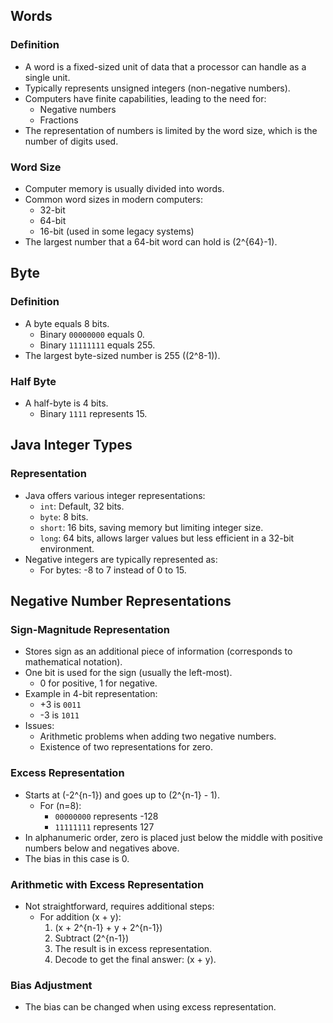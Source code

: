 ## Words

### Definition
- A word is a fixed-sized unit of data that a processor can handle as a single unit.
- Typically represents unsigned integers (non-negative numbers).
- Computers have finite capabilities, leading to the need for:
  - Negative numbers
  - Fractions
- The representation of numbers is limited by the word size, which is the number of digits used.

### Word Size
- Computer memory is usually divided into words.
- Common word sizes in modern computers:
  - 32-bit
  - 64-bit
  - 16-bit (used in some legacy systems)
- The largest number that a 64-bit word can hold is \(2^{64}-1\).

## Byte

### Definition
- A byte equals 8 bits.
  - Binary `00000000` equals 0.
  - Binary `11111111` equals 255.
- The largest byte-sized number is 255 (\(2^8-1\)).
  
### Half Byte
- A half-byte is 4 bits.
  - Binary `1111` represents 15.

## Java Integer Types

### Representation
- Java offers various integer representations:
  - `int`: Default, 32 bits.
  - `byte`: 8 bits.
  - `short`: 16 bits, saving memory but limiting integer size.
  - `long`: 64 bits, allows larger values but less efficient in a 32-bit environment.
- Negative integers are typically represented as:
  - For bytes: -8 to 7 instead of 0 to 15.

## Negative Number Representations

### Sign-Magnitude Representation
- Stores sign as an additional piece of information (corresponds to mathematical notation).
- One bit is used for the sign (usually the left-most).
  - 0 for positive, 1 for negative.
- Example in 4-bit representation:
  - +3 is `0011`
  - -3 is `1011`
- Issues:
  - Arithmetic problems when adding two negative numbers.
  - Existence of two representations for zero.

### Excess Representation
- Starts at \(-2^{n-1}\) and goes up to \(2^{n-1} - 1\).
  - For \(n=8\):
    - `00000000` represents -128
    - `11111111` represents 127
- In alphanumeric order, zero is placed just below the middle with positive numbers below and negatives above.
- The bias in this case is 0.

### Arithmetic with Excess Representation
- Not straightforward, requires additional steps:
  - For addition \(x + y\):
    1. \(x + 2^{n-1} + y + 2^{n-1}\)
    2. Subtract \(2^{n-1}\)
    3. The result is in excess representation.
    4. Decode to get the final answer: \(x + y\).

### Bias Adjustment
- The bias can be changed when using excess representation.